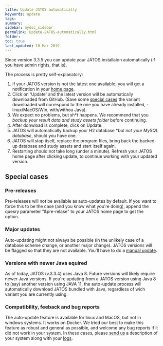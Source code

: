 ```yaml
---
title: Update JATOS automatically
keywords: update
tags:
summary:
sidebar: mydoc_sidebar
permalink: Update-JATOS-automatically.html
folder:
toc: true
last_updated: 10 Mar 2019
---
```


Since version 3.3.5 you can update your JATOS installaion automatically (if you have admin rights, that is).

The process is pretty self-explanatory:

1. If your JATOS version is not the latest one available, you will get a notification in your [home page](http://localhost:9000/). 
1. Click on 'Update' and the latest version will be automatically downloaded from GitHub. (Save some [special cases](#versions-with-newer-Java-required) the variant downloaded will correspond to the one you have already installed, -linux/MacOS/Win, with/withou Java).
1. We expect no problems, but sh*t happens. We recommend that you *backup your result data and study assets folder* before continuing.
1. After donwload is complete, click on Update. 
1. JATOS will automatically backup your H2 database **but not your MySQL database*, should you have one. 
1. JATOS will stop itself, replace the program files, bring back the backed-up database and study assets and start itself again.
1. Restarting should not take long (under a minute). Refresh your JATOS home page after clicking update, to continue working with your updated version.   

## Special cases

### Pre-releases
Pre-releases will not be available as auto-updates by default. If you want to force this to be the case (and you know what you're doing), append the quesry parameter "&pre-relase" to your JATOS home page to get the option.  

### Major updates
Auto-updating might not always be possible (in the unlikely case of a database scheme change, or another major change). JATOS versions will be flagged so that they are not available. You'll have to do a [manual update](Update-JATOS.md).

### Versions with newer Java equired
As of today, JATOS (v.3.3.4) uses Java 8. Future versions will likely require newer Java versions. If you're updating from a JATOS version using Java 8 to (say) another version using JAVA 11, the auto-update process will automatically download JATOS bundled with Java, regardless of wich variant you are currently using.

### Compatibility, feeback and bug reports
The auto-update feature is available for linux and MacOS, but not in windows systems. It works on Docker. 
We tried our best to make this feature as robust and general as possible, and welcome any bug reports if it did not work in your system. In these cases, please [send us](http://www.jatos.org/Contact-us.html) a description of your system along with your [logs](http://www.jatos.org/Troubleshooting.html#read-log-file-in-the-browser). 

